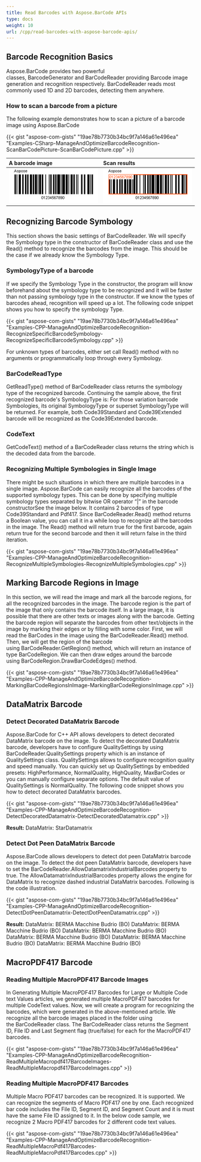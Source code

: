 ```yaml
---
title: Read Barcodes with Aspose.BarCode APIs
type: docs
weight: 10
url: /cpp/read-barcodes-with-aspose-barcode-apis/
---
```


## **Barcode Recognition Basics**
Aspose.BarCode provides two powerful classes, BarcodeGenerator and BarCodeReader providing Barcode image generation and recognition respectively. BarCodeReader reads most commonly used 1D and 2D barcodes, detecting them anywhere.
### **How to scan a barcode from a picture**
The following example demonstrates how to scan a picture of a barcode image using Aspose.BarCode

{{< gist "aspose-com-gists" "19ae78b7730b34bc9f7a146a61e496ea" "Examples-CSharp-ManageAndOptimizeBarcodeRecognition-ScanBarCodePicture-ScanBarCodePicture.cpp" >}}

|**A barcode image**|**Scan results**|
| :- | :- |
|![todo:image_alt_text](read-barcodes-with-aspose-barcode-apis_1.jpg)|![todo:image_alt_text](read-barcodes-with-aspose-barcode-apis_2.png)|
## **Recognizing Barcode Symbology**
This section shows the basic settings of BarCodeReader. We will specify the Symbology type in the constructor of BarCodeReader class and use the Read() method to recognize the barcodes from the image. This should be the case if we already know the Symbology Type.
### **SymbologyType of a barcode**
If we specify the Symbology Type in the constructor, the program will know beforehand about the symbology type to be recognized and it will be faster than not passing symbology type in the constructor. If we know the types of barcodes ahead, recognition will speed up a lot. The following code snippet shows you how to specify the symbology Type.

{{< gist "aspose-com-gists" "19ae78b7730b34bc9f7a146a61e496ea" "Examples-CPP-ManageAndOptimizeBarcodeRecognition-RecognizeSpecificBarcodeSymbology-RecognizeSpecificBarcodeSymbology.cpp" >}}



For unknown types of barcodes, either set call Read() method with no arguments or programmatically loop through every Symbology.
### **BarCodeReadType**
GetReadType() method of BarCodeReader class returns the symbology type of the recognized barcode. Continuing the sample above, the first recognized barcode's SymbologyType is: For those variation barcode Symbologies, its original SymbologyType or superset SymbologyType will be returned. For example, both Code39Standard and Code39Extended barcode will be recognized as the Code39Extended barcode.
### **CodeText**
GetCodeText() method of a BarCodeReader class returns the string which is the decoded data from the barcode.
### **Recognizing Multiple Symbologies in Single Image**
There might be such situations in which there are multiple barcodes in a single image. Aspose.BarCode can easily recognize all the barcodes of the supported symbology types. This can be done by specifying multiple symbology types separated by bitwise OR operator “|” in the barcode constructorSee the image below. It contains 2 barcodes of type Code39Standard and Pdf417. Since BarCodeReader.Read() method returns a Boolean value, you can call it in a while loop to recognize all the barcodes in the image. The Read() method will return true for the first barcode, again return true for the second barcode and then it will return false in the third iteration.

{{< gist "aspose-com-gists" "19ae78b7730b34bc9f7a146a61e496ea" "Examples-CPP-ManageAndOptimizeBarcodeRecognition-RecognizeMultipleSymbologies-RecognizeMultipleSymbologies.cpp" >}}


## **Marking Barcode Regions in Image**
In this section, we will read the image and mark all the barcode regions, for all the recognized barcodes in the image. The barcode region is the part of the image that only contains the barcode itself. In a large image, it is possible that there are other texts or images along with the barcode. Getting the barcode region will separate the barcodes from other text/objects in the image by marking their edges or by filling with some color. First, we will read the BarCodes in the image using the BarCodeReader.Read() method. Then, we will get the region of the barcode using BarCodeReader.GetRegion() method, which will return an instance of type BarCodeRegion. We can then draw edges around the barcode using BarCodeRegion.DrawBarCodeEdges() method.

{{< gist "aspose-com-gists" "19ae78b7730b34bc9f7a146a61e496ea" "Examples-CPP-ManageAndOptimizeBarcodeRecognition-MarkingBarCodeRegionsInImage-MarkingBarCodeRegionsInImage.cpp" >}}
## **DataMatrix Barcode**
### **Detect Decorated DataMatrix Barcode**
Aspose.BarCode for C++ API allows developers to detect decorated DataMatrix barcode on the image. To detect the decorated DataMatrix barcode, developers have to configure QualitySettings by using BarCodeReader.QualitySettings property which is an instance of QualitySettings class. QualitySettings allows to configure recognition quality and speed manually. You can quickly set up QualitySettings by embedded presets: HighPerformance, NormalQuality, HighQuality, MaxBarCodes or you can manually configure separate options. The default value of QualitySettings is NormalQuality. The following code snippet shows you how to detect decorated DataMatrix barcodes.

{{< gist "aspose-com-gists" "19ae78b7730b34bc9f7a146a61e496ea" "Examples-CPP-ManageAndOptimizeBarcodeRecognition-DetectDecoratedDatamatrix-DetectDecoratedDatamatrix.cpp" >}}



**Result:** DataMatrix: StarDatamatrix
### **Detect Dot Peen DataMatrix Barcode**
Aspose.BarCode allows developers to detect dot peen DataMatrix barcode on the image. To detect the dot peen DataMatrix barcode, developers have to set the BarCodeReader.AllowDatamatrixIndustrialBarcodes property to true. The AllowDatamatrixIndustrialBarcodes property allows the engine for DataMatrix to recognize dashed industrial DataMatrix barcodes. Following is the code illustration.

{{< gist "aspose-com-gists" "19ae78b7730b34bc9f7a146a61e496ea" "Examples-CPP-ManageAndOptimizeBarcodeRecognition-DetectDotPeenDatamatrix-DetectDotPeenDatamatrix.cpp" >}}



**Result:** 
DataMatrix: BERMA Macchine Budrio (BO)
DataMatrix: BERMA Macchine Budrio (BO)
DataMatrix: BERMA Macchine Budrio (BO)
DataMatrix: BERMA Macchine Budrio (BO)
DataMatrix: BERMA Macchine Budrio (BO)
DataMatrix: BERMA Macchine Budrio (BO)
## **MacroPDF417 Barcode**
### **Reading Multiple MacroPDF417 Barcode Images**
In Generating Multiple MacroPDF417 Barcodes for Large or Multiple Code text Values articles, we generated multiple MacroPDF417 barcodes for multiple CodeText values. Now, we will create a program for recognizing the barcodes, which were generated in the above-mentioned article. We recognize all the barcode images placed in the folder using the BarCodeReader class. The BarCodeReader class returns the Segment ID, File ID and Last Segment flag (true/false) for each for the MacroPDF417 barcodes.

{{< gist "aspose-com-gists" "19ae78b7730b34bc9f7a146a61e496ea" "Examples-CPP-ManageAndOptimizeBarcodeRecognition-ReadMultipleMacropdf417BarcodeImages-ReadMultipleMacropdf417BarcodeImages.cpp" >}}
### **Reading Multiple MacroPDF417 Barcodes**
Multiple Macro PDF417 barcodes can be recognized. It is supported. We can recognize the segments of Macro PDF417 one by one. Each recognized bar code includes the File ID, Segment ID, and Segment Count and it is must have the same File ID assigned to it. In the below code sample, we recognize 2 Macro PDF417 barcodes for 2 different code text values.

{{< gist "aspose-com-gists" "19ae78b7730b34bc9f7a146a61e496ea" "Examples-CPP-ManageAndOptimizeBarcodeRecognition-ReadMultipleMacroPdf417Barcodes-ReadMultipleMacroPdf417Barcodes.cpp" >}}
